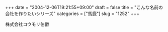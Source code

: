 +++
date = "2004-12-06T19:21:55+09:00"
draft = false
title = "こんな名前の会社を作りたいシリーズ"
categories = ["馬鹿"]
slug = "1252"
+++

株式会社コウモリ伯爵
